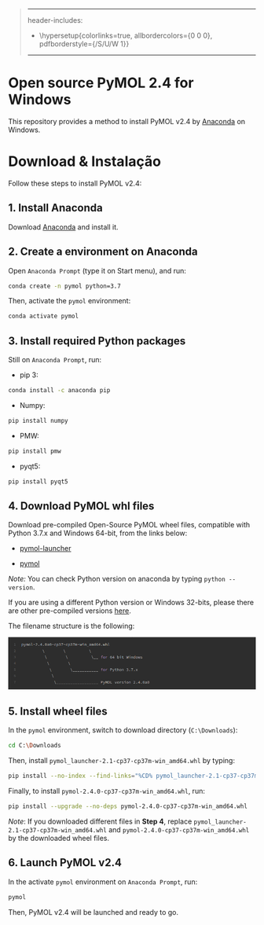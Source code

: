 >---
>header-includes:
>  - \hypersetup{colorlinks=true,
>            allbordercolors={0 0 0},
>            pdfborderstyle={/S/U/W 1}}
>---

Open source PyMOL 2.4 for Windows
=====

This repository provides a method to install PyMOL v2.4 by [Anaconda](https://www.anaconda.com) on Windows.


# Download & Instalação

Follow these steps to install PyMOL v2.4:

## 1. Install Anaconda

Download [Anaconda](https://www.anaconda.com/products/individual) and install it.

## 2. Create a environment on Anaconda

Open `Anaconda Prompt` (type it on Start menu), and run:

```bash
conda create -n pymol python=3.7
``` 

Then, activate the `pymol` environment:

```bash
conda activate pymol
```

## 3. Install required Python packages

Still on `Anaconda Prompt`, run:

- pip 3:
```bash
conda install -c anaconda pip
```

- Numpy:
```bash
pip install numpy
```

- PMW:
```bash
pip install pmw
```

- pyqt5:
```bash
pip install pyqt5
```

## 4. Download PyMOL whl files

Download pre-compiled Open-Source PyMOL wheel files, compatible with Python 3.7.x and Windows 64-bit, from the links below:

- [pymol-launcher](https://github.com/jvsguerra/pymol-2.4-win/releases/latest/download/pymol_launcher-2.1-cp37-cp37m-win_amd64.whl)

- [pymol](https://github.com/jvsguerra/pymol-2.4-win/releases/latest/download/pymol-2.4.0-cp37-cp37m-win_amd64.whl)

_Note:_ You can check Python version on anaconda by typing `python --version`.

If you are using a different Python version or Windows 32-bits, please there are other pre-compiled versions [here](https://www.lfd.uci.edu/~gohlke/pythonlibs/#pymol). 

The filename structure is the following:

![](imgs/wheel_filename_structure.png)

## 5. Install wheel files

In the `pymol` environment, switch to download directory (`C:\Downloads`):

```bash
cd C:\Downloads
```

Then, install `pymol_launcher-2.1-cp37-cp37m-win_amd64.whl` by typing:

```bash
pip install --no-index --find-links="%CD% pymol_launcher-2.1-cp37-cp37m-win_amd64.whl
```

Finally, to install `pymol-2.4.0-cp37-cp37m-win_amd64.whl`, run:

```bash
pip install --upgrade --no-deps pymol-2.4.0-cp37-cp37m-win_amd64.whl
```

_Note_: If you downloaded different files in **Step 4**, replace `pymol_launcher-2.1-cp37-cp37m-win_amd64.whl` and `pymol-2.4.0-cp37-cp37m-win_amd64.whl` by the downloaded wheel files.

## 6. Launch PyMOL v2.4

In the activate `pymol` environment on `Anaconda Prompt`, run:

```bash
pymol
```

Then, PyMOL v2.4 will be launched and ready to go.
